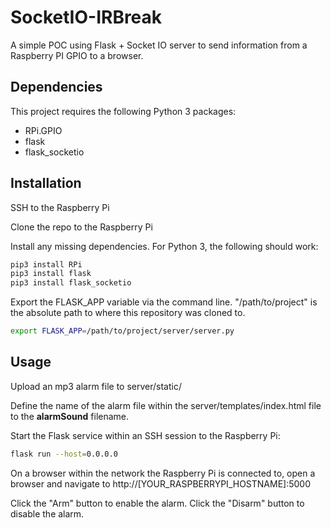 # SocketIO-IRBreak
A simple POC using Flask + Socket IO server to send information from a Raspberry PI GPIO to a browser.


## Dependencies
This project requires the following Python 3 packages:

- RPi.GPIO
- flask
- flask_socketio


## Installation
SSH to the Raspberry Pi

Clone the repo to the Raspberry Pi

Install any missing dependencies. For Python 3, the following should work:
```sh
pip3 install RPi
pip3 install flask
pip3 install flask_socketio
```

Export the FLASK_APP variable via the command line. "/path/to/project" is the
absolute path to where this repository was cloned to.

```sh
export FLASK_APP=/path/to/project/server/server.py
```

## Usage
Upload an mp3 alarm file to server/static/

Define the name of the alarm file within the server/templates/index.html file
to the **alarmSound** filename.

Start the Flask service within an SSH session to the Raspberry Pi:

```sh
flask run --host=0.0.0.0
```

On a browser within the network the Raspberry Pi is connected to, open a
browser and navigate to http://[YOUR_RASPBERRYPI_HOSTNAME]:5000

Click the "Arm" button to enable the alarm.
Click the "Disarm" button to disable the alarm.
